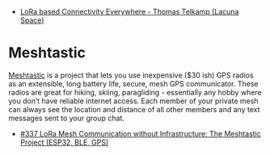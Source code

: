 
* [LoRa based Connectivity Everywhere - Thomas Telkamp (Lacuna Space)](https://www.youtube.com/watch?v=3769Xc46eUY)

# Meshtastic
[Meshtastic][01] is a project that lets you use inexpensive ($30 ish) GPS radios as an extensible, long battery life, secure, mesh GPS communicator. These radios are great for hiking, skiing, paragliding - essentially any hobby where you don’t have reliable internet access. Each member of your private mesh can always see the location and distance of all other members and any text messages sent to your group chat.
* [#337 LoRa Mesh Communication without Infrastructure: The Meshtastic Project (ESP32, BLE, GPS)](https://www.youtube.com/watch?v=TY6m6fS8bxU)



[01]:https://www.meshtastic.org/

